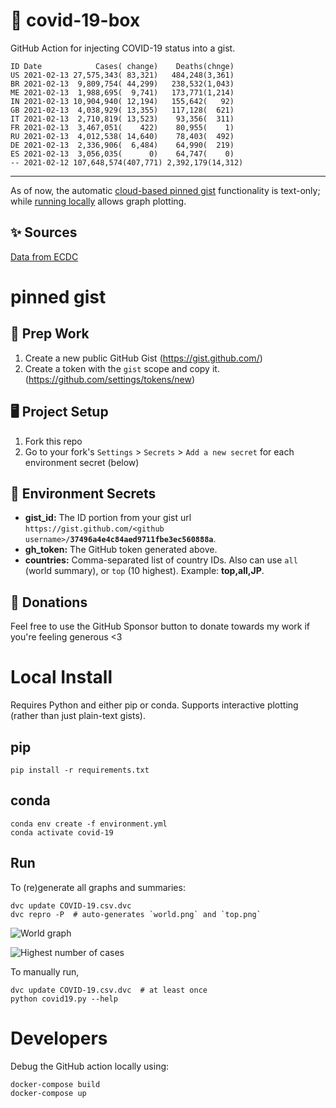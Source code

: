 # 🏥 covid-19-box

GitHub Action for injecting COVID-19 status into a gist.

```
ID Date            Cases( change)    Deaths(chnge)
US 2021-02-13 27,575,343( 83,321)   484,248(3,361)
BR 2021-02-13  9,809,754( 44,299)   238,532(1,043)
ME 2021-02-13  1,988,695(  9,741)   173,771(1,214)
IN 2021-02-13 10,904,940( 12,194)   155,642(   92)
GB 2021-02-13  4,038,929( 13,355)   117,128(  621)
IT 2021-02-13  2,710,819( 13,523)    93,356(  311)
FR 2021-02-13  3,467,051(    422)    80,955(    1)
RU 2021-02-13  4,012,538( 14,640)    78,403(  492)
DE 2021-02-13  2,336,906(  6,484)    64,990(  219)
ES 2021-02-13  3,056,035(      0)    64,747(    0)
-- 2021-02-12 107,648,574(407,771) 2,392,179(14,312)
```

---

As of now, the automatic [cloud-based pinned gist](#pinned-gist) functionality is text-only;
while [running locally](#local-install) allows graph plotting.

## ✨ Sources

[Data from ECDC](https://www.ecdc.europa.eu/en/publications-data/download-todays-data-geographic-distribution-covid-19-cases-worldwide)

# pinned gist

## 🎒 Prep Work
1. Create a new public GitHub Gist (https://gist.github.com/)
1. Create a token with the `gist` scope and copy it. (https://github.com/settings/tokens/new)

## 🖥 Project Setup
1. Fork this repo
1. Go to your fork's `Settings` > `Secrets` > `Add a new secret` for each environment secret (below)

## 🤫 Environment Secrets
- **gist_id:** The ID portion from your gist url `https://gist.github.com/<github username>/`**`37496a4e4c84aed9711fbe3ec560888a`**.
- **gh_token:** The GitHub token generated above.
- **countries:** Comma-separated list of country IDs. Also can use `all` (world summary), or `top` (10 highest). Example: **top,all,JP**.

## 💸 Donations

Feel free to use the GitHub Sponsor button to donate towards my work if you're feeling generous <3

# Local Install

Requires Python and either pip or conda. Supports interactive plotting (rather than just plain-text gists).

## pip

```
pip install -r requirements.txt
```

## conda

```
conda env create -f environment.yml
conda activate covid-19
```

## Run

To (re)generate all graphs and summaries:

```
dvc update COVID-19.csv.dvc
dvc repro -P  # auto-generates `world.png` and `top.png`
```

![World graph](world.png)

![Highest number of cases](top.png)

To manually run,

```
dvc update COVID-19.csv.dvc  # at least once
python covid19.py --help
```

# Developers

Debug the GitHub action locally using:

```
docker-compose build
docker-compose up
```
